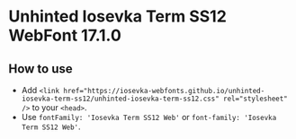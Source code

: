 # Unhinted Iosevka Term SS12 WebFont 17.1.0

## How to use

- Add `<link href="https://iosevka-webfonts.github.io/unhinted-iosevka-term-ss12/unhinted-iosevka-term-ss12.css" rel="stylesheet" />` to your `<head>`.
- Use `fontFamily: 'Iosevka Term SS12 Web'` or `font-family: 'Iosevka Term SS12 Web'`.
